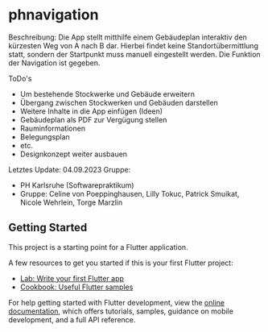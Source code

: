 # phnavigation
Beschreibung: Die App stellt mitthilfe einem Gebäudeplan interaktiv den kürzesten Weg von A nach B dar. Hierbei findet keine Standortübermittlung statt, sondern der Startpunkt muss manuell eingestellt werden.
Die Funktion der Navigation ist gegeben.

ToDo's
- Um bestehende Stockwerke und Gebäude erweitern
- Übergang zwischen Stockwerken und Gebäuden darstellen
- Weitere Inhalte in die App einfügen (Ideen)
-   Gebäudeplan als PDF zur Vergügung stellen
-   Rauminformationen
-   Belegungsplan
-   etc.
- Designkonzept weiter ausbauen

Letztes Update: 04.09.2023
Gruppe: 
- PH Karlsruhe (Softwarepraktikum)
- Gruppe: Celine von Poeppinghausen, Lilly Tokuc, Patrick Smuikat, Nicole Wehrlein, Torge Marzlin


## Getting Started

This project is a starting point for a Flutter application.

A few resources to get you started if this is your first Flutter project:

- [Lab: Write your first Flutter app](https://docs.flutter.dev/get-started/codelab)
- [Cookbook: Useful Flutter samples](https://docs.flutter.dev/cookbook)

For help getting started with Flutter development, view the
[online documentation](https://docs.flutter.dev/), which offers tutorials,
samples, guidance on mobile development, and a full API reference.
